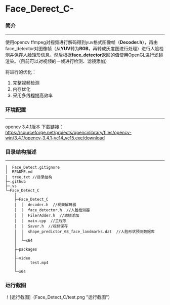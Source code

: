 # Face_Derect_C-

### 简介
***
使用opencv ffmpeg对视频进行解码得到yuv格式图像帧（**Decoder.h**），再由face_detector对图像帧（从**YUV**转为**RGB**，再转成灰度图进行处理）进行人脸检测并保存人脸矩形信息。然后根据**face_detector**返回的值使用OpenGL进行滤镜渲染。（目前可以对视频的一帧进行检测、滤镜添加）

将进行的优化：
1. 完整视频检测
2. 内存优化
3. 采用多线程提高效率

### 环境配置
***
opencv 3.4.1版本
下载链接：<https://sourceforge.net/projects/opencvlibrary/files/opencv-win/3.4.1/opencv-3.4.1-vc14_vc15.exe/download>

### 目录结构描述
***
```
│  Face_Detect.gitignore
│  README.md
│  tree.txt //目录结构
├─.github
├─.vs
└─Face_Detect_C
    │              
    ├─Face_Detect_C
    │  │  decoder.h  //视频解码器
    │  │  face_detector.h  //人脸检测器
    │  │  FilerAdder.h  //滤镜添加
    │  │  main.cpp  //主程序
    │  │  Saver.h  //视频保存
    │  │  shape_predictor_68_face_landmarks.dat  //人脸形状预测数据库
    │  │  
    │  └─x64
    │                  
    ├─packages
    │                          
    ├─video
    │      test.mp4
    │      
    └─x64

```

### 运行截图
！[运行截图]（Face_Detect_C/test.png "运行截图"）